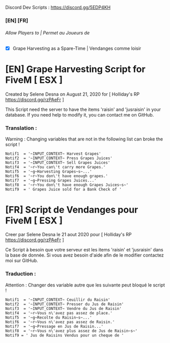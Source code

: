 Discord Dev Scripts : https://discord.gg/5EDP4KH
### [EN]  [FR] 

###### Allow Players to | Permet au Joueurs de 
- [x] Grape Harvesting as a Spare-Time | Vendanges comme loisir

# [EN] Grape Harvesting Script for FiveM [ ESX ]
Created by Selene Desna on August 21, 2020 for [ Holliday's RP https://discord.gg/rzPAeFr ]

This Script need the server to have the items 'raisin' and 'jusraisin' in your database.
If you need help to modify it, you can contact me on GitHub.

### Translation :
Warning : Changing variables that are not in the following list can broke the script !
```
Notif1  = '~INPUT_CONTEXT~ Harvest Grapes'
Notif2  = '~INPUT_CONTEXT~ Press Grapes Juices'
Notif3  = '~INPUT_CONTEXT~ Sell Grapes Juices'
Notif4  = '~r~You can\'t carry more Grapes.'
Notif5  = '~g~Harvesting Grapes~s~...'
Notif6  = '~r~You don\'t have enough grapes.'
Notif7  = '~g~Pressing Grapes Juices...'
Notif8  = '~r~You don\'t have enough Grapes Juices~s~'
Notif9  = ' Grapes Juice sold for a Bank Check of '
```

# [FR] Script de Vendanges pour FiveM [ ESX ]
Creer par Selene Desna le 21 aout 2020 pour [ Holliday's RP https://discord.gg/rzPAeFr ]

Ce Script à besoin que votre serveur est les items 'raisin' et 'jusraisin' dans la base de donnée.
Si vous avez besoin d'aide afin de le modifier contactez moi sur GitHub.

### Traduction :
Attention : Changer des variable autre que les suivante peut bloqué le script !
```
Notif1  = '~INPUT_CONTEXT~ Ceuillir du Raisin'
Notif2  = '~INPUT_CONTEXT~ Presser du Jus de Raisin'
Notif3  = '~INPUT_CONTEXT~ Vendre du Jus de Raisin'
Notif4  = '~r~Vous n\'avez pas assez de place.'
Notif5  = '~g~Recolte du Raisin~s~...'
Notif6  = '~r~Vous n\'avez pas assez de Raisin.'
Notif7  = '~g~Pressage en Jus de Raisin...'
Notif8  = '~r~Vous n\'avez plus assez de Jus de Raisin~s~'
Notif9 = ' Jus de Raisins Vendus pour un cheque de '
```

